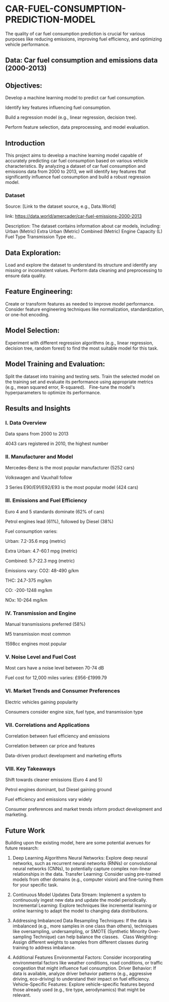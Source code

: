 # CAR-FUEL-CONSUMPTION-PREDICTION-MODEL

The quality of car fuel consumption prediction is crucial for various purposes like reducing emissions, improving fuel efficiency, and optimizing vehicle performance.

## Data: Car fuel consumption and emissions data (2000-2013)

## Objectives:

Develop a machine learning model to predict car fuel consumption.

Identify key features influencing fuel consumption.

Build a regression model (e.g., linear regression, decision tree).

Perform feature selection, data preprocessing, and model evaluation.

## Introduction

This project aims to develop a machine learning model capable of accurately predicting car fuel consumption based on various vehicle characteristics. By analyzing a dataset of car fuel consumption and emissions data from 2000 to 2013, we will identify key features that significantly influence fuel consumption and build a robust regression model.

### Dataset

Source: [Link to the dataset source, e.g., Data.World]

link: https://data.world/amercader/car-fuel-emissions-2000-2013

Description: The dataset contains information about car models, 
including:
Urban (Metric)
Extra Urban (Metric)
Combined (Metric)
Engine Capacity (L)
Fuel Type
Transmission Type etc..


## Data Exploration:

Load and explore the dataset to understand its structure and identify any missing or inconsistent values.
Perform data cleaning and preprocessing to ensure data quality.

## Feature Engineering:

Create or transform features as needed to improve model performance.
Consider feature engineering techniques like normalization, standardization, or one-hot encoding.

## Model Selection:

Experiment with different regression algorithms (e.g., linear regression, decision tree, random forest) to find the most suitable model for this task.

## Model Training and Evaluation:

Split the dataset into training and testing sets.
Train the selected model on the training set and evaluate its performance using appropriate metrics (e.g., mean squared error, R-squared).   
Fine-tune the model's hyperparameters to optimize its performance.

## Results and Insights


### I. Data Overview

Data spans from 2000 to 2013

4043 cars registered in 2010, the highest number

### II. Manufacturer and Model

Mercedes-Benz is the most popular manufacturer (5252 cars)

Volkswagen and Vauxhall follow

3 Series E90/E91/E92/E93 is the most popular model (424 cars)
### III. Emissions and Fuel Efficiency

Euro 4 and 5 standards dominate (62% of cars)

Petrol engines lead (61%), followed by Diesel (38%)

Fuel consumption varies:

Urban: 7.2-35.6 mpg (metric)

Extra Urban: 4.7-60.1 mpg (metric)

Combined: 5.7-22.3 mpg (metric)

Emissions vary:
CO2: 48-490 g/km

THC: 24.7-375 mg/km

CO: -200-1248 mg/km

NOx: 10-264 mg/km

### IV. Transmission and Engine

Manual transmissions preferred (58%)

M5 transmission most common

1598cc engines most popular

### V. Noise Level and Fuel Cost

Most cars have a noise level between 70-74 dB

Fuel cost for 12,000 miles varies: £956-£1999.79

### VI. Market Trends and Consumer Preferences

Electric vehicles gaining popularity

Consumers consider engine size, fuel type, and transmission type

### VII. Correlations and Applications

Correlation between fuel efficiency and emissions

Correlation between car price and features

Data-driven product development and marketing efforts

### VIII. Key Takeaways

Shift towards cleaner emissions (Euro 4 and 5)

Petrol engines dominant, but Diesel gaining ground

Fuel efficiency and emissions vary widely

Consumer preferences and market trends inform product development and marketing.

## Future Work

Building upon the existing model, here are some potential avenues for future research:

1. Deep Learning Algorithms
Neural Networks: Explore deep neural networks, such as recurrent neural networks (RNNs) or convolutional neural networks (CNNs), to potentially capture complex non-linear relationships in the data.
Transfer Learning: Consider using pre-trained models from other domains (e.g., computer vision) and fine-tuning them for your specific task.

2. Continuous Model Updates
Data Stream: Implement a system to continuously ingest new data and update the model periodically.
Incremental Learning: Explore techniques like incremental learning or online learning to adapt the model to changing data distributions.

3. Addressing Imbalanced Data
Resampling Techniques: If the data is imbalanced (e.g., more samples in one class than others), techniques like oversampling, undersampling, or SMOTE (Synthetic Minority Over-sampling Technique) can help balance the classes.   
Class Weighting: Assign different weights to samples from different classes during training to address imbalance.

4. Additional Features
Environmental Factors: Consider incorporating environmental factors like weather conditions, road conditions, or traffic congestion that might influence fuel consumption.
Driver Behavior: If data is available, analyze driver behavior patterns (e.g., aggressive driving, eco-driving) to understand their impact on fuel efficiency.
Vehicle-Specific Features: Explore vehicle-specific features beyond those already used (e.g., tire type, aerodynamics) that might be relevant.



